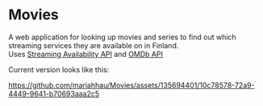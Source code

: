 # Movies

A web application for looking up movies and series to find out which streaming services they are available on in Finland.<br>
Uses [Streaming Availability API](https://www.movieofthenight.com/about/api) and
[OMDb API](https://www.omdbapi.com/) 

Current version looks like this:


https://github.com/mariahhau/Movies/assets/135694401/10c78578-72a9-4449-9641-b70693aaa2c5


